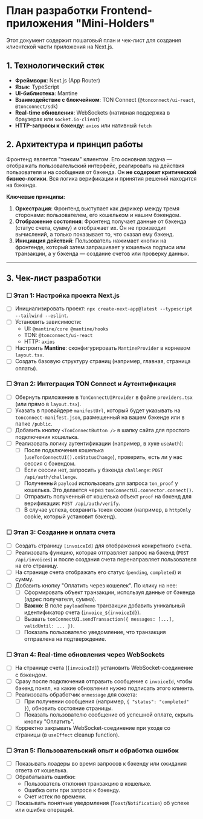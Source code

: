 # План разработки Frontend-приложения "Mini-Holders"

Этот документ содержит пошаговый план и чек-лист для создания клиентской части приложения на Next.js.

## 1. Технологический стек

*   **Фреймворк**: Next.js (App Router)
*   **Язык**: TypeScript
*   **UI-библиотека**: Mantine
*   **Взаимодействие с блокчейном**: TON Connect (`@tonconnect/ui-react`, `@tonconnect/sdk`)
*   **Real-time обновления**: WebSockets (нативная поддержка в браузерах или `socket.io-client`)
*   **HTTP-запросы к бэкенду**: `axios` или нативный `fetch`

## 2. Архитектура и принцип работы

Фронтенд является "тонким" клиентом. Его основная задача — отображать пользовательский интерфейс, реагировать на действия пользователя и на сообщения от бэкенда. Он **не содержит критической бизнес-логики**. Вся логика верификации и принятия решений находится на бэкенде.

**Ключевые принципы:**
1.  **Оркестрация**: Фронтенд выступает как дирижер между тремя сторонами: пользователем, его кошельком и нашим бэкендом.
2.  **Отображение состояния**: Фронтенд получает данные от бэкенда (статус счета, сумму) и отображает их. Он не производит вычислений, а только показывает то, что сказал ему бэкенд.
3.  **Инициация действий**: Пользователь нажимает кнопки на фронтенде, который затем запрашивает у кошелька подписи или транзакции, а у бэкенда — создание счетов или проверку данных.

---

## 3. Чек-лист разработки

### ☐ Этап 1: Настройка проекта Next.js
-   [ ] Инициализировать проект: `npx create-next-app@latest --typescript --tailwind --eslint`.
-   [ ] Установить зависимости:
    -   UI: `@mantine/core @mantine/hooks`
    -   TON: `@tonconnect/ui-react`
    -   HTTP: `axios`
-   [ ] Настроить **Mantine**: сконфигурировать `MantineProvider` в корневом `layout.tsx`.
-   [ ] Создать базовую структуру страниц (например, главная, страница оплаты).

### ☐ Этап 2: Интеграция TON Connect и Аутентификация
-   [ ] Обернуть приложение в `TonConnectUIProvider` в файле `providers.tsx` (или прямо в `layout.tsx`).
-   [ ] Указать в провайдере `manifestUrl`, который будет указывать на `tonconnect-manifest.json`, размещенный на вашем бэкенде или в папке `/public`.
-   [ ] Добавить кнопку `<TonConnectButton />` в шапку сайта для простого подключения кошелька.
-   [ ] Реализовать логику аутентификации (например, в хуке `useAuth`):
    -   [ ] После подключения кошелька (`useTonConnectUI().onStatusChange`), проверить, есть ли у нас сессия с бэкендом.
    -   [ ] Если сессии нет, запросить у бэкенда `challenge`: `POST /api/auth/challenge`.
    -   [ ] Полученный `payload` использовать для запроса `ton_proof` у кошелька. Это делается через `tonConnectUI.connector.connect()`.
    -   [ ] Отправить полученный от кошелька объект `proof` на бэкенд для верификации: `POST /api/auth/verify`.
    -   [ ] В случае успеха, сохранить токен сессии (например, в `httpOnly` cookie, который установит бэкенд).

### ☐ Этап 3: Создание и оплата счета
-   [ ] Создать страницу `[invoiceId]` для отображения конкретного счета.
-   [ ] Реализовать функцию, которая отправляет запрос на бэкенд (`POST /api/invoices`) и после создания счета перенаправляет пользователя на его страницу.
-   [ ] На странице счета отображать его статус (`pending`, `completed`) и сумму.
-   [ ] Добавить кнопку "Оплатить через кошелек". По клику на нее:
    -   [ ] Сформировать объект транзакции, используя данные от бэкенда (адрес получателя, сумма).
    -   [ ] **Важно**: В поле `payload`/`memo` транзакции добавить уникальный идентификатор счета (`invoice_${invoiceId}`).
    -   [ ] Вызвать `tonConnectUI.sendTransaction({ messages: [...], validUntil: ... })`.
    -   [ ] Показать пользователю уведомление, что транзакция отправлена на подтверждение.

### ☐ Этап 4: Real-time обновления через WebSockets
-   [ ] На странице счета (`[invoiceId]`) установить WebSocket-соединение с бэкендом.
-   [ ] Сразу после подключения отправить сообщение с `invoiceId`, чтобы бэкенд понял, на какие обновления нужно подписать этого клиента.
-   [ ] Реализовать обработчик `onmessage` для сокета:
    -   [ ] При получении сообщения (например, `{ "status": "completed" }`), обновить состояние страницы.
    -   [ ] Показать пользователю сообщение об успешной оплате, скрыть кнопку "Оплатить".
-   [ ] Корректно закрывать WebSocket-соединение при уходе со страницы (в `useEffect` cleanup function).

### ☐ Этап 5: Пользовательский опыт и обработка ошибок
-   [ ] Показывать лоадеры во время запросов к бэкенду или ожидания ответа от кошелька.
-   [ ] Обрабатывать ошибки:
    -   Пользователь отклонил транзакцию в кошельке.
    -   Ошибка сети при запросе к бэкенду.
    -   Счет истек по времени.
-   [ ] Показывать понятные уведомления (`Toast`/`Notification`) об успехе или ошибке операций. 